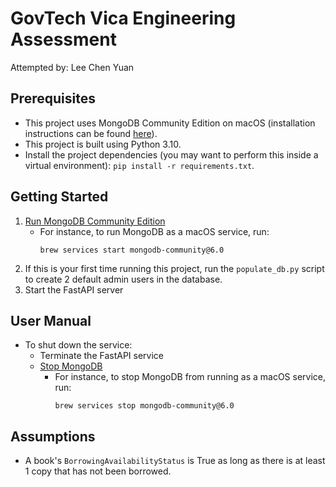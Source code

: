 # GovTech Vica Engineering Assessment
Attempted by: Lee Chen Yuan

## Prerequisites
* This project uses MongoDB Community Edition on macOS (installation instructions can be found [here](https://www.mongodb.com/docs/manual/tutorial/install-mongodb-on-os-x/)).
* This project is built using Python 3.10.
* Install the project dependencies (you may want to perform this inside a virtual environment): `pip install -r requirements.txt`.

## Getting Started
1. [Run MongoDB Community Edition](https://www.mongodb.com/docs/manual/tutorial/install-mongodb-on-os-x/#run-mongodb-community-edition)
   * For instance, to run MongoDB as a macOS service, run:
     ```
     brew services start mongodb-community@6.0
     ```
2. If this is your first time running this project, run the `populate_db.py` script to create 2 default admin users in the database.
3. Start the FastAPI server

## User Manual


* To shut down the service:
  * Terminate the FastAPI service
  * [Stop MongoDB](https://www.mongodb.com/docs/manual/tutorial/install-mongodb-on-os-x/#run-mongodb-community-edition)
    * For instance, to stop MongoDB from running as a macOS service, run:
      ```
      brew services stop mongodb-community@6.0
      ```

## Assumptions
* A book's `BorrowingAvailabilityStatus` is True as long as there is at least 1 copy that has not been borrowed. 
